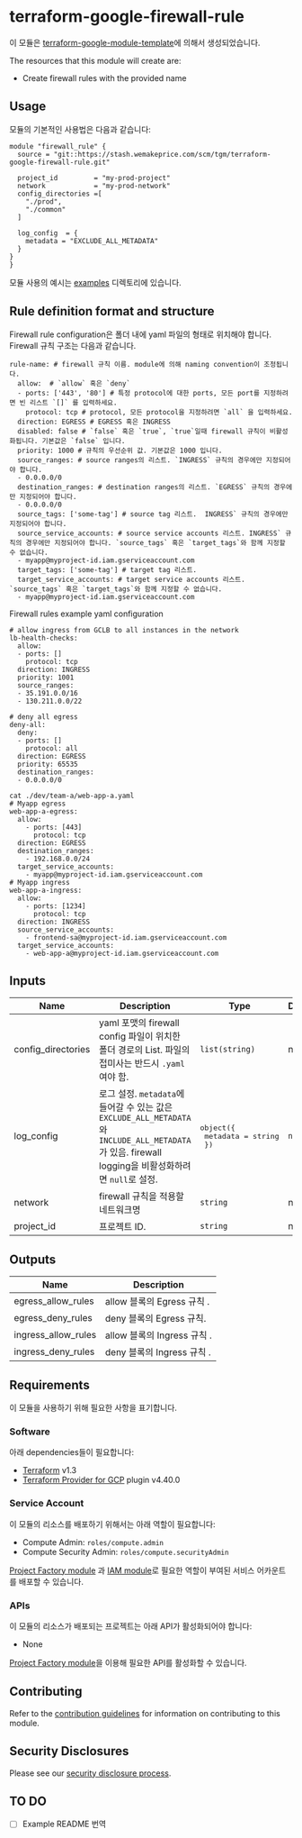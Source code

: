 # terraform-google-firewall-rule

이 모듈은 [terraform-google-module-template](https://stash.wemakeprice.com/users/lswoo/repos/terraoform-google-module-template/browse)에 의해서 생성되었습니다. 

The resources that this module will create are:

- Create firewall rules with the provided name

## Usage

모듈의 기본적인 사용법은 다음과 같습니다:

```hcl
module "firewall_rule" {
  source = "git::https://stash.wemakeprice.com/scm/tgm/terraform-google-firewall-rule.git"

  project_id         = "my-prod-project"
  network            = "my-prod-network"
  config_directories =[
    "./prod",
    "./common"
  ]

  log_config  = {
    metadata = "EXCLUDE_ALL_METADATA" 
  }
}
}
```

모듈 사용의 예시는 [examples](./examples/) 디렉토리에 있습니다.

## Rule definition format and structure
Firewall rule configuration은 폴더 내에 yaml 파일의 형태로 위치해야 합니다. Firewall 규칙 구조는 다음과 같습니다.

```
rule-name: # firewall 규칙 이름. module에 의해 naming convention이 조정됩니다.
  allow:  # `allow` 혹은 `deny`
  - ports: ['443', '80'] # 특정 protocol에 대한 ports, 모든 port를 지정하려면 빈 리스트 `[]` 를 입력하세요.
    protocol: tcp # protocol, 모든 protocol을 지정하려면 `all` 을 입력하세요.
  direction: EGRESS # EGRESS 혹은 INGRESS
  disabled: false # `false` 혹은 `true`, `true`일때 firewall 규칙이 비활성화됩니다. 기본값은 `false` 입니다.
  priority: 1000 # 규칙의 우선순위 값. 기본값은 1000 입니다.
  source_ranges: # source ranges의 리스트. `INGRESS` 규칙의 경우에만 지정되어야 합니다.
  - 0.0.0.0/0
  destination_ranges: # destination ranges의 리스트. `EGRESS` 규칙의 경우에만 지정되어야 합니다.
  - 0.0.0.0/0
  source_tags: ['some-tag'] # source tag 리스트.  INGRESS` 규칙의 경우에만 지정되어야 합니다.
  source_service_accounts: # source service accounts 리스트. INGRESS` 규칙의 경우에만 지정되어야 합니다. `source_tags` 혹은 `target_tags`와 함께 지정할 수 없습니다.  
  - myapp@myproject-id.iam.gserviceaccount.com
  target_tags: ['some-tag'] # target tag 리스트.
  target_service_accounts: # target service accounts 리스트. `source_tags` 혹은 `target_tags`와 함께 지정할 수 없습니다.  
  - myapp@myproject-id.iam.gserviceaccount.com
```
Firewall rules example yaml configuration
```
# allow ingress from GCLB to all instances in the network
lb-health-checks:
  allow:
  - ports: []
    protocol: tcp
  direction: INGRESS
  priority: 1001
  source_ranges:
  - 35.191.0.0/16
  - 130.211.0.0/22

# deny all egress
deny-all:
  deny:
  - ports: []
    protocol: all
  direction: EGRESS
  priority: 65535
  destination_ranges:
  - 0.0.0.0/0

cat ./dev/team-a/web-app-a.yaml
# Myapp egress
web-app-a-egress:
  allow:
    - ports: [443]
      protocol: tcp
  direction: EGRESS
  destination_ranges:
    - 192.168.0.0/24
  target_service_accounts:
    - myapp@myproject-id.iam.gserviceaccount.com
# Myapp ingress
web-app-a-ingress:
  allow:
    - ports: [1234]
      protocol: tcp
  direction: INGRESS
  source_service_accounts:
    - frontend-sa@myproject-id.iam.gserviceaccount.com
  target_service_accounts:
    - web-app-a@myproject-id.iam.gserviceaccount.com
```


<!-- BEGINNING OF PRE-COMMIT-TERRAFORM DOCS HOOK -->
## Inputs

| Name | Description | Type | Default | Required |
|------|-------------|------|---------|:--------:|
| config\_directories | yaml 포맷의 firewall config 파일이 위치한 폴더 경로의 List. 파일의 접미사는 반드시 `.yaml`여야 함. | `list(string)` | n/a | yes |
| log\_config | 로그 설정. `metadata`에 들어갈 수 있는 값은 `EXCLUDE_ALL_METADATA` 와 `INCLUDE_ALL_METADATA`가 있음. firewall logging을 비활성화하려면 `null`로 설정. | <pre>object({<br>    metadata = string<br>  })</pre> | `null` | no |
| network | firewall 규칙을 적용할 네트워크명 | `string` | n/a | yes |
| project\_id | 프로젝트 ID. | `string` | n/a | yes |

## Outputs

| Name | Description |
|------|-------------|
| egress\_allow\_rules | allow 블록의 Egress 규칙 . |
| egress\_deny\_rules | deny 블록의 Egress 규칙. |
| ingress\_allow\_rules | allow 블록의 Ingress 규칙 . |
| ingress\_deny\_rules | deny 블록의 Ingress 규칙 . |

<!-- END OF PRE-COMMIT-TERRAFORM DOCS HOOK -->

## Requirements

이 모듈을 사용하기 위해 필요한 사항을 표기합니다.

### Software

아래 dependencies들이 필요합니다:

- [Terraform][terraform-provider-gcp-beta] v1.3
- [Terraform Provider for GCP][terraform-provider-gcp] plugin v4.40.0

### Service Account

이 모듈의 리소스를 배포하기 위해서는 아래 역할이 필요합니다:

- Compute Admin: `roles/compute.admin`
- Compute Security Admin: `roles/compute.securityAdmin`

[Project Factory module][project-factory-module] 과
[IAM module][iam-module]로 필요한 역할이 부여된 서비스 어카운트를 배포할 수 있습니다.

### APIs

이 모듈의 리소스가 배포되는 프로젝트는 아래 API가 활성화되어야 합니다:

- None

[Project Factory module][project-factory-module]을 이용해 필요한 API를 활성화할 수 있습니다.

## Contributing

Refer to the [contribution guidelines](./CONTRIBUTING.md) for
information on contributing to this module.

[iam-module]: https://registry.terraform.io/modules/terraform-google-modules/iam/google
[project-factory-module]: https://registry.terraform.io/modules/terraform-google-modules/project-factory/google
[terraform-provider-gcp]: https://www.terraform.io/docs/providers/google/index.html
[terraform-provider-gcp-beta]: https://www.terraform.io/downloads.html

## Security Disclosures

Please see our [security disclosure process](./SECURITY.md).

## TO DO

- [ ] Example README 번역
